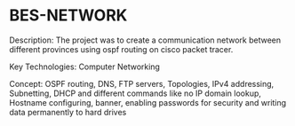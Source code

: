# BES-NETWORK
Description: The project was to create a communication network between different provinces using ospf routing on cisco packet tracer.  

Key Technologies: Computer Networking

Concept: OSPF routing, DNS, FTP servers, Topologies, IPv4 addressing, Subnetting, DHCP and different commands like no IP domain lookup, Hostname configuring, banner, enabling passwords for security and writing data permanently to hard drives

 
